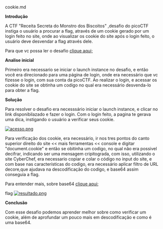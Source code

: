 cookie.md

**Introdução** 

A  CTF "Receita Secreta do Monstro dos Biscoitos" ,desafio do picoCTF  instiga o usuário a procurar a flag,
através de um cookie gerado por um login feito no site, onde  ao visualizar os cookie do site após o login feito, o usuário deve desvendar a flag através dele.
 <p>
Para que vc possa ler o desafio  <a href="https://play.picoctf.org/practice/challenge/469">clique aqui;</a>
</p>

**Analise inicial**

Primeiro era necessario se iniciar o launch instance no desafio, e então você era direcionado para uma página de login, onde era necessário que vc fizesse o login, com sua conta da picoCTF.
 Ao realizar o login, e acessar os cookie do site se obtinha um codigo no qual era necessário desvenda-lo para obter a flag.


**Solução**

Para resolver o desafio era necesssário iniciar o launch instance, e clicar no link disponibilazado e fazer o login.
Com o login feito, a pagina te gerava uma dica, instigando o usuário a verificar seus cookie.

[![acesso.png](https://i.postimg.cc/QC44273D/acesso.png)](https://postimg.cc/30GFpdNf)


Para verificação dos cookie, era necessário, ir nos tres  pontos do canto superior direito do site << mais ferramentas << console e digitar "document.cookie" e então se obitinha um codigo, no qual não era possivel decifrar, indicando ser uma mensagem cripitograda, com isso, utilizando o site CyberChef, era necessario copiar e colar o código no input do site, e com base nas características do codigo, era necessário aplicar filtro de URL decore,que ajudava na descodificação do codigo, e base64 assim  conseguia a flag.

<P>
Para entender mais, sobre base64 <a href= "https://tryhackme.com/p/base64">clique aqui;</a>
</p>      

flag
[![resultado.png](https://i.postimg.cc/rwWjJ3KM/resultado.png)](https://postimg.cc/75HSPB3W)

**Conclusão**


Com esse desafio podemos aprender melhor sobre como verificar um cookie, além de aprofundar um pouco mais em descodificação e como é uma base64.




